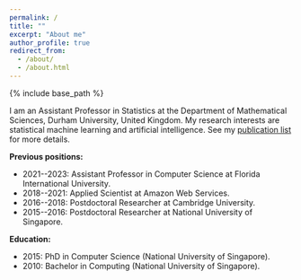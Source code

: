 ```yaml
---
permalink: /
title: ""
excerpt: "About me"
author_profile: true
redirect_from: 
  - /about/
  - /about.html
---
```


{% include base_path %}

I am an Assistant Professor in Statistics at the Department of Mathematical Sciences, Durham University, United Kingdom. My research interests are statistical machine learning and artificial intelligence. See my [publication list](https://nvcuong.github.io/publications/) for more details.

**Previous positions:** 
- 2021--2023: Assistant Professor in Computer Science at Florida International University.
- 2018--2021: Applied Scientist at Amazon Web Services.
- 2016--2018: Postdoctoral Researcher at Cambridge University.
- 2015--2016: Postdoctoral Researcher at National University of Singapore.

**Education:**
- 2015: PhD in Computer Science (National University of Singapore).
- 2010: Bachelor in Computing (National University of Singapore).


